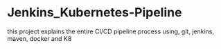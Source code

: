 # Jenkins_Kubernetes-Pipeline
this project explains the entire CI/CD pipeline process using, git, jenkins, maven, docker and K8
